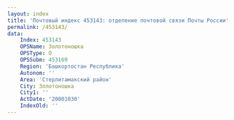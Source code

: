 ```yaml
---
layout: index
title: 'Почтовый индекс 453143: отделение почтовой связи Почты России'
permalink: /453143/
data:
    Index: 453143
    OPSName: Золотоношка
    OPSType: О
    OPSSubm: 453169
    Region: 'Башкортостан Республика'
    Autonom: ''
    Area: 'Стерлитамакский район'
    City: Золотоношка
    City1: ''
    ActDate: '20001030'
    IndexOld: ''
---
```

